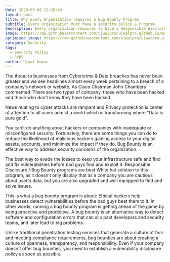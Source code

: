 ```yaml
---
date: 2020-05-09 12:26:40
layout: post
title: Why Every Organization requires a Bug Bounty Program
subtitle: Every Organization Must have a security policy & Program
description: Every organization requires to have a Responsible disclosure program and open security policy to avoid breaches & cyber attacks.
image: https://raw.githubusercontent.com/ujwalpro/ujwalpro.github.io/master/assets/img/blog/bbsetup.png
optimized_image: https://raw.githubusercontent.com/ujwalpro/ujwalpro.github.io/master/assets/img/blog/bbsetup.png
category: Security
tags:
  - Security Policy
  - RVDP
author: Ujwal kumar
---
```


The threat to businesses from Cybercrime & Data breaches has never been greater and we see headlines almost every week pertaining to a breach of a company’s network or website. As Cisco Chairman John Chambers commented ‘There are two types of company, those who have been hacked and those who don’t know they have been hacked.

News relating to cyber attacks are rampant and Privacy protection is center of attention to all users admist a world which is transforming where "Data is pure gold".

You can’t do anything about hackers or companies with inadequate or misconfigured security. Fortunately, there are some things you can do to reduce the likelihood of malicious hackers gaining access to your digital assets, accounts, and minimize the impact if they do. Bug Bounty is an effective way to address security concerns of the organization.

The best way to evade the losses to keep your infrastructure safe and find and fix vulnerabilities before bad guys find and exploit it. Responsible Disclosure / Bug Bounty programs are best White hat solution to this program, as it doesn't only display that as a company you are cautious about user's data, but you are also upgraded and well equipped to find and solve issues.

This is what a bug bounty program is about: Ethical hackers help businesses detect vulnerabilities before the bad guys beat them to it. In other words, running a bug bounty program is getting ahead of the game by being proactive and predictive. A bug bounty is an alternative way to detect software and configuration errors that can slip past developers and security teams, and later lead to big problems.

Unlike traditional penetration testing services that generate a culture of fear and meeting compliance requirements, bug bounties are about creating a culture of openness, transparency, and responsibility. Even if your company doesn't offer bug bounties, you need to establish a vulnerability disclosure policy as soon as possible.











